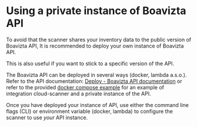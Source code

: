 # Using a private instance of Boavizta API

To avoid that the scanner shares your inventory data to the public version of Boavizta API,  It is recommended to deploy your own instance of Boavizta API.

This is also useful if you want to stick to a specific version of the API.

The Boavizta API can be deployed in several ways (docker, lambda a.s.o.). Refer to the API documentation: [Deploy - Boavizta API documentation](https://doc.api.boavizta.org/Reference/deploy/) or refer to the provided [docker compose example](../tutorials/quickstart-dashboard-docker.md) for an example of integration cloud-scanner and a private instance of the API.

Once you have deployed your instance of API, use either the command line flags (CLI) or environment variable (docker, lambda) to configure the scanner to use _your_ API instance.
